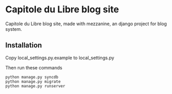 # Capitole du Libre blog site

Capitole du Libre blog site, made with mezzanine, an django project for blog system.

## Installation

Copy local_settings.py.example to local_settings.py

Then run these commands

    python manage.py syncdb
    python manage.py migrate
    python manage.py runserver
